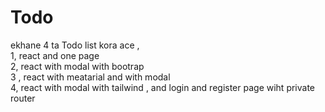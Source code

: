 # Todo
ekhane 4 ta Todo list kora ace ,
<br>
1, react and one page 
<br>
2, react with modal with bootrap
<br>
3 , react with meatarial and with modal 
<br> 
4, react with modal with tailwind , and login and register page wiht private router 
